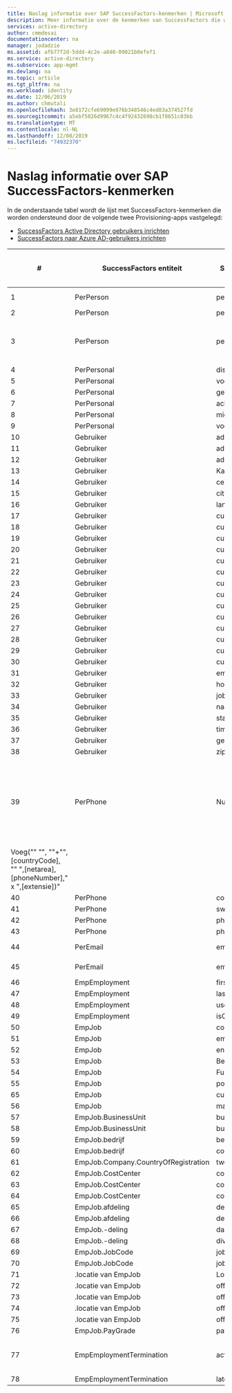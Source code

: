```yaml
---
title: Naslag informatie over SAP SuccessFactors-kenmerken | Microsoft Docs
description: Meer informatie over de kenmerken van SuccessFactors die worden ondersteund door SuccessFactors-HR ingericht inrichten
services: active-directory
author: cmmdesai
documentationcenter: na
manager: jodadzie
ms.assetid: afb77f2d-5ddd-4c2e-a840-09021b0efef1
ms.service: active-directory
ms.subservice: app-mgmt
ms.devlang: na
ms.topic: article
ms.tgt_pltfrm: na
ms.workload: identity
ms.date: 12/06/2019
ms.author: chmutali
ms.openlocfilehash: 3e8172cfe69099e976b348546c4ed83a374527fd
ms.sourcegitcommit: a5ebf5026d9967c4c4f92432698cb1f8651c03bb
ms.translationtype: MT
ms.contentlocale: nl-NL
ms.lasthandoff: 12/08/2019
ms.locfileid: "74932370"
---
```

# <a name="sap-successfactors-attribute-reference"></a>Naslag informatie over SAP SuccessFactors-kenmerken

In de onderstaande tabel wordt de lijst met SuccessFactors-kenmerken die worden ondersteund door de volgende twee Provisioning-apps vastgelegd: 
* [SuccessFactors Active Directory gebruikers inrichten](../saas-apps/sap-successfactors-inbound-provisioning-tutorial.md)
* [SuccessFactors naar Azure AD-gebruikers inrichten](../saas-apps/sap-successfactors-inbound-provisioning-cloud-only-tutorial.md) 

| \#                                                                                          | SuccessFactors entiteit                  | SuccessFactors-kenmerk     | Type bewerking | SuccessFactors OData API-pad                                                              | Standaard AD/Azure AD-kenmerk toewijzing   | Verwerkings Opmerking                                                                                                                                        |
|---------------------------------------------------------------------------------------------|----------------------------------------|------------------------------|----------------|--------------------------------------------------------------------------------------------|-----------------------------------------|----------------------------------------------------------------------------------------------------------------------------------------------------------|
| 1                                                                                           | PerPerson                              | personIdExternal             | Lezen           | PerPerson/personIdExternal                                                                 | employeeId                              | Gebruikt als overeenkomend kenmerk                                                                                                                               |
| 2                                                                                           | PerPerson                              | personId                     | Lezen           | PerPerson/personId                                                                         | \[niet toegewezen\]                          | N.V.T.                                                                                                                                                       |
| 3                                                                                           | PerPerson                              | perPersonUuid                | Lezen           | PerPerson/perPersonUuid                                                                    | \[niet toegewezen \- gebruikt als bron anker\] | Tijdens de eerste synchronisatie koppelt de inrichtings service de personUuid aan bestaande objectGuid\.                                                              |
| 4                                                                                           | PerPersonal                            | displayName                  | Lezen           | PerPerson/personalInfoNav/displayName                                                      | displayName                             | N.V.T.                                                                                                                                                       |
| 5                                                                                           | PerPersonal                            | voornaam                    | Lezen           | PerPerson/personalInfoNav/firstName                                                        | givenName                               | N.V.T.                                                                                                                                                       |
| 6                                                                                           | PerPersonal                            | geslacht                       | Lezen           | PerPerson/personalInfoNav/gender                                                           | \[niet toegewezen\]                          | N.V.T.                                                                                                                                                       |
| 7                                                                                           | PerPersonal                            | achternaam                     | Lezen           | PerPerson/personalInfoNav/lastName                                                         | SN                                      | N.V.T.                                                                                                                                                       |
| 8                                                                                           | PerPersonal                            | middelste naam                   | Lezen           | PerPerson/personalInfoNav/middelste naam                                                       | \[niet toegewezen\]                          | N.V.T.                                                                                                                                                       |
| 9                                                                                           | PerPersonal                            | voorkeursnaam                | Lezen           | PerPerson/personalInfoNav/voorkeursnaam                                                    | \[niet toegewezen\]                          | N.V.T.                                                                                                                                                       |
| 10                                                                                          | Gebruiker                                   | addressLine1                 | Lezen           | PerPerson/employmentNav/userNav/addressLine1                                               | streetAddress                           | N.V.T.                                                                                                                                                       |
| 11                                                                                          | Gebruiker                                   | addressLine2                 | Lezen           | PerPerson/employmentNav/userNav/addressLine2                                               | \[niet toegewezen\]                          | N.V.T.                                                                                                                                                       |
| 12                                                                                          | Gebruiker                                   | addressLIne3                 | Lezen           | PerPerson/employmentNav/userNav/addressLIne3                                               | \[niet toegewezen\]                          | N.V.T.                                                                                                                                                       |
| 13                                                                                          | Gebruiker                                   | Kaart Businessphone                | Lezen           | PerPerson/employmentNav/userNav/kaart Businessphone                                              | \[niet toegewezen\]                          | N.V.T.                                                                                                                                                       |
| 14                                                                                          | Gebruiker                                   | cellPhone                    | Lezen           | PerPerson/employmentNav/userNav/cellPhone                                                  | \[niet toegewezen\]                          | N.V.T.                                                                                                                                                       |
| 15                                                                                          | Gebruiker                                   | city                         | Lezen           | PerPerson/employmentNav/userNav/City                                                       | l                                       | N.V.T.                                                                                                                                                       |
| 16                                                                                          | Gebruiker                                   | land                      | Lezen           | PerPerson/employmentNav/userNav/land                                                    | CO                                      | N.V.T.                                                                                                                                                       |
| 17                                                                                          | Gebruiker                                   | custom01                     | Lezen           | PerPerson/employmentNav/userNav/custom01                                                   | \[niet toegewezen\]                          | N.V.T.                                                                                                                                                       |
| 18                                                                                          | Gebruiker                                   | custom02                     | Lezen           | PerPerson/employmentNav/userNav/custom02                                                   | \[niet toegewezen\]                          | N.V.T.                                                                                                                                                       |
| 19                                                                                          | Gebruiker                                   | custom03                     | Lezen           | PerPerson/employmentNav/userNav/custom03                                                   | \[niet toegewezen\]                          | N.V.T.                                                                                                                                                       |
| 20                                                                                          | Gebruiker                                   | custom04                     | Lezen           | PerPerson/employmentNav/userNav/custom04                                                   | \[niet toegewezen\]                          | N.V.T.                                                                                                                                                       |
| 21                                                                                          | Gebruiker                                   | custom05                     | Lezen           | PerPerson/employmentNav/userNav/custom05                                                   | \[niet toegewezen\]                          | N.V.T.                                                                                                                                                       |
| 22                                                                                          | Gebruiker                                   | custom06                     | Lezen           | PerPerson/employmentNav/userNav/custom06                                                   | \[niet toegewezen\]                          | N.V.T.                                                                                                                                                       |
| 23                                                                                          | Gebruiker                                   | custom07                     | Lezen           | PerPerson/employmentNav/userNav/custom07                                                   | \[niet toegewezen\]                          | N.V.T.                                                                                                                                                       |
| 24                                                                                          | Gebruiker                                   | custom08                     | Lezen           | PerPerson/employmentNav/userNav/custom08                                                   | \[niet toegewezen\]                          | N.V.T.                                                                                                                                                       |
| 25                                                                                          | Gebruiker                                   | custom09                     | Lezen           | PerPerson/employmentNav/userNav/custom09                                                   | \[niet toegewezen\]                          | N.V.T.                                                                                                                                                       |
| 26                                                                                          | Gebruiker                                   | custom10                     | Lezen           | PerPerson/employmentNav/userNav/custom10                                                   | \[niet toegewezen\]                          | N.V.T.                                                                                                                                                       |
| 27                                                                                          | Gebruiker                                   | custom11                     | Lezen           | PerPerson/employmentNav/userNav/custom11                                                   | \[niet toegewezen\]                          | N.V.T.                                                                                                                                                       |
| 28                                                                                          | Gebruiker                                   | custom12                     | Lezen           | PerPerson/employmentNav/userNav/custom12                                                   | \[niet toegewezen\]                          | N.V.T.                                                                                                                                                       |
| 29                                                                                          | Gebruiker                                   | custom13                     | Lezen           | PerPerson/employmentNav/userNav/custom13                                                   | \[niet toegewezen\]                          | N.V.T.                                                                                                                                                       |
| 30                                                                                          | Gebruiker                                   | custom14                     | Lezen           | PerPerson/employmentNav/userNav/custom14                                                   | \[niet toegewezen\]                          | N.V.T.                                                                                                                                                       |
| 31                                                                                          | Gebruiker                                   | empId                        | Lezen           | PerPerson/employmentNav/userNav/empId                                                      | \[niet toegewezen\]                          | N.V.T.                                                                                                                                                       |
| 32                                                                                          | Gebruiker                                   | homePhone                    | Lezen           | PerPerson/employmentNav/userNav/homePhone                                                  | \[niet toegewezen\]                          | N.V.T.                                                                                                                                                       |
| 33                                                                                          | Gebruiker                                   | jobFamily                    | Lezen           | PerPerson/employmentNav/userNav/jobFamily                                                  | \[niet toegewezen\]                          | N.V.T.                                                                                                                                                       |
| 34                                                                                          | Gebruiker                                   | naam                     | Lezen           | PerPerson/employmentNav/userNav/bijnaam                                                   | \[niet toegewezen\]                          | N.V.T.                                                                                                                                                       |
| 35                                                                                          | Gebruiker                                   | state                        | Lezen           | PerPerson/employmentNav/userNav/State                                                      | St                                      | N.V.T.                                                                                                                                                       |
| 36                                                                                          | Gebruiker                                   | timeZone                     | Lezen           | PerPerson/employmentNav/userNav/tijd zone                                                   | \[niet toegewezen\]                          | N.V.T.                                                                                                                                                       |
| 37                                                                                          | Gebruiker                                   | gebruikersnaam                     | Lezen           | PerPerson/employmentNav/userNav/username                                                   | samAccountName                          | N.V.T.                                                                                                                                                       |
| 38                                                                                          | Gebruiker                                   | zipCode                      | Lezen           | PerPerson/employmentNav/userNav/zipCode                                                    | Postcode                              | N.V.T.                                                                                                                                                       |
| 39                                                                                          | PerPhone                               | Nummer                     | Lezen           | PerPerson/phoneNav/netarea                                                                | \[niet toegewezen\]                          | "In azure AD worden alleen" "primair" "gekozen voor het telefoon nummer van het type" "werk" "\. U kunt expressie gebruiken om het telefoon nummer te maken en toe te wijzen aan telephoneNumber field\.  |
| Voeg\("" "", ""\+"",\[countryCode\], "" ",\[netarea\],\[phoneNumber\]," x ",\[extensie\]\)" |
| 40                                                                                          | PerPhone                               | countryCode                  | Lezen           | PerPerson/phoneNav/countryCode                                                             | \[niet toegewezen\]                          |
| 41                                                                                          | PerPhone                               | switch                    | Lezen           | PerPerson/phoneNav/uitbrei ding                                                               | \[niet toegewezen\]                          |
| 42                                                                                          | PerPhone                               | phoneNumber                  | Lezen           | PerPerson/phoneNav/phoneNumber                                                             | \[niet toegewezen\]                          |
| 43                                                                                          | PerPhone                               | phoneType                    | Lezen           | PerPerson/phoneNav/phoneType                                                               | \[niet toegewezen\]                          |
| 44                                                                                          | PerEmail                               | emailAddress                 | Lezen, schrijven    | PerPerson/emailNav/emailAddress                                                            | mail                                    | N.V.T.                                                                                                                                                       |
| 45                                                                                          | PerEmail                               | emailType                    | Lezen           | PerPerson/emailNav/emailType                                                               | \[niet toegewezen\]                          | Alleen e-mail met werk wordt verwerkt                                                                                                                             |
| 46                                                                                          | EmpEmployment                          | firstDateWorked              | Lezen           | PerPerson/employmentNav/firstDateWorked                                                    | \[niet toegewezen\]                          | N.V.T.                                                                                                                                                       |
| 47                                                                                          | EmpEmployment                          | lastDateWorked               | Lezen           | PerPerson/employmentNav/lastDateWorked                                                     | \[niet toegewezen\]                          | N.V.T.                                                                                                                                                       |
| 48                                                                                          | EmpEmployment                          | userId                       | Lezen           | PerPerson/employmentNav/userId                                                             | \[niet toegewezen\]                          | N.V.T.                                                                                                                                                       |
| 49                                                                                          | EmpEmployment                          | isContingentWorker           | Lezen           | PerPerson/employmentNav/IsContingentWorker                                                 | \[niet toegewezen\]                          | N.V.T.                                                                                                                                                       |
| 50                                                                                          | EmpJob                                 | countryOfCompany             | Lezen           | PerPerson/employmentNav/jobInfoNav/countryOfCompany                                        | \[niet toegewezen\]                          | N.V.T.                                                                                                                                                       |
| 51                                                                                          | EmpJob                                 | emplStatus                   | Lezen           | PerPerson/employmentNav/jobInfoNav/emplStatus                                              | \[niet toegewezen\]                          | N.V.T.                                                                                                                                                       |
| 52                                                                                          | EmpJob                                 | endDate                      | Lezen           | PerPerson/employmentNav/jobInfoNav/endDate                                                 | \[niet toegewezen\]                          | N.V.T.                                                                                                                                                       |
| 53                                                                                          | EmpJob                                 | Begin                    | Lezen           | PerPerson/employmentNav/jobInfoNav/start date                                               | \[niet toegewezen\]                          | N.V.T.                                                                                                                                                       |
| 54                                                                                          | EmpJob                                 | Functie                     | Lezen           | PerPerson/employmentNav/jobInfoNav/jobTitle                                                | titel                                   | N.V.T.                                                                                                                                                       |
| 55                                                                                          | EmpJob                                 | positie                     | Lezen           | PerPerson/employmentNav/jobInfoNav/position                                                | \[niet toegewezen\]                          | N.V.T.                                                                                                                                                       |
| 65                                                                                          | EmpJob                                 | customString13               | Lezen           | PerPerson/employmentNav/jobInfoNav/customString13                                          | \[niet toegewezen\]                          | N.V.T.                                                                                                                                                       |
| 56                                                                                          | EmpJob                                 | managerId                    | Lezen           | PerPerson/employmentNav/jobInfoNav/managerId                                               | beheerder                                 | N.V.T.                                                                                                                                                       |
| 57                                                                                          | EmpJob\.BusinessUnit                   | businessUnit                 | Lezen           | PerPerson/employmentNav/jobInfoNav/businessUnitNav/name\_gelokaliseerd                         | \[niet toegewezen\]                          | N.V.T.                                                                                                                                                       |
| 58                                                                                          | EmpJob\.BusinessUnit                   | businessUnitId               | Lezen           | PerPerson/employmentNav/jobInfoNav/businessUnitNav/externalCode                            | \[niet toegewezen\]                          | N.V.T.                                                                                                                                                       |
| 59                                                                                          | EmpJob\.bedrijf                        | bedrijf                      | Lezen           | PerPerson/employmentNav/jobInfoNav/companyNav/name\_gelokaliseerd                              | \[niet toegewezen\]                          | N.V.T.                                                                                                                                                       |
| 60                                                                                          | EmpJob\.bedrijf                        | companyId                    | Lezen           | PerPerson/employmentNav/jobInfoNav/companyNav/externalCode                                 | \[niet toegewezen\]                          | N.V.T.                                                                                                                                                       |
| 61                                                                                          | EmpJob\.Company\.CountryOfRegistration | twoCharCountryCode           | Lezen           | PerPerson/employmentNav/jobInfoNav/companyNav/countryOfRegistrationNav/twoCharCountryCode  | c                                       | N.V.T.                                                                                                                                                       |
| 62                                                                                          | EmpJob\.CostCenter                     | costCenter                   | Lezen           | PerPerson/employmentNav/jobInfoNav/costCenterNav/name\_gelokaliseerd                           | \[niet toegewezen\]                          | N.V.T.                                                                                                                                                       |
| 63                                                                                          | EmpJob\.CostCenter                     | costCenterId                 | Lezen           | PerPerson/employmentNav/jobInfoNav/costCenterNav/externalCode                              | \[niet toegewezen\]                          | N.V.T.                                                                                                                                                       |
| 64                                                                                          | EmpJob\.CostCenter                     | costCenterDescription        | Lezen           | PerPerson/employmentNav/jobInfoNav/costCenterNav/Description\_gelokaliseerd                    | \[niet toegewezen\]                          | N.V.T.                                                                                                                                                       |
| 65                                                                                          | EmpJob\.afdeling                     | department                   | Lezen           | PerPerson/employmentNav/jobInfoNav/departmentNav/name\_gelokaliseerd                           | department                              | N.V.T.                                                                                                                                                       |
| 66                                                                                          | EmpJob\.afdeling                     | departmentId                 | Lezen           | PerPerson/employmentNav/jobInfoNav/departmentNav/externalCode                              | \[niet toegewezen\]                          | N.V.T.                                                                                                                                                       |
| 67                                                                                          | EmpJob\.-deling                       | daarvan                     | Lezen           | PerPerson/employmentNav/jobInfoNav/divisionNav/name\_gelokaliseerd                             | bedrijf                                 | N.V.T.                                                                                                                                                       |
| 68                                                                                          | EmpJob\.-deling                       | divisionId                   | Lezen           | PerPerson/employmentNav/jobInfoNav/divisionNav/externalCode                                | \[niet toegewezen\]                          | N.V.T.                                                                                                                                                       |
| 69                                                                                          | EmpJob\.JobCode                        | jobCode                      | Lezen           | PerPerson/employmentNav/jobInfoNav/jobCodeNav/name\_gelokaliseerd                              | \[niet toegewezen\]                          | N.V.T.                                                                                                                                                       |
| 70                                                                                          | EmpJob\.JobCode                        | jobCodeId                    | Lezen           | PerPerson/employmentNav/jobInfoNav/jobCodeNav/externalCode                                 | \[niet toegewezen\]                          | N.V.T.                                                                                                                                                       |
| 71                                                                                          | \.locatie van EmpJob                       | Locatie                 | Lezen           | PerPerson/employmentNav/jobInfoNav/locationNav/naam                                        | \[niet toegewezen\]                          | N.V.T.                                                                                                                                                       |
| 72                                                                                          | \.locatie van EmpJob                       | officeLocationAddress        | Lezen           | PerPerson/employmentNav/jobInfoNav/locationNav/addressAddress1                             | streetAddress                           | N.V.T.                                                                                                                                                       |
| 73                                                                                          | \.locatie van EmpJob                       | officeLocationCity           | Lezen           | PerPerson/employmentNav/jobInfoNav/locationNav/addressCity                                 | \[niet toegewezen\]                          | N.V.T.                                                                                                                                                       |
| 74                                                                                          | \.locatie van EmpJob                       | officeLocationCustomString4  | Lezen           | PerPerson/employmentNav/jobInfoNav/locationNav/customString4                               | \[niet toegewezen\]                          | N.V.T.                                                                                                                                                       |
| 75                                                                                          | \.locatie van EmpJob                       | officeLocationZipCode        | Lezen           | PerPerson/employmentNav/jobInfoNav/locationNav/addressZipCode                              | Postcode                              | N.V.T.                                                                                                                                                       |
| 76                                                                                          | EmpJob\.PayGrade                       | payGrade                     | Lezen           | PerPerson/employmentNav/jobInfoNav/payGradeNav/naam                                        | \[niet toegewezen\]                          | N.V.T.                                                                                                                                                       |
| 77                                                                                          | EmpEmploymentTermination               | activeEmploymentsCount       | Lezen           | PerPerson/personEmpTerminationInfoNav/activeEmploymentsCount                               | accountEnabled                          | Als activeEmploymentsCount = 0, schakelt u de account\. uit                                                                                                       |
| 78                                                                                          | EmpEmploymentTermination               | latestTerminationDate        | Lezen           | PerPerson/personEmpTerminationInfoNav/latestTerminationDate                                | \[niet toegewezen\]                          | N.V.T.                                                                                                                                                       |
